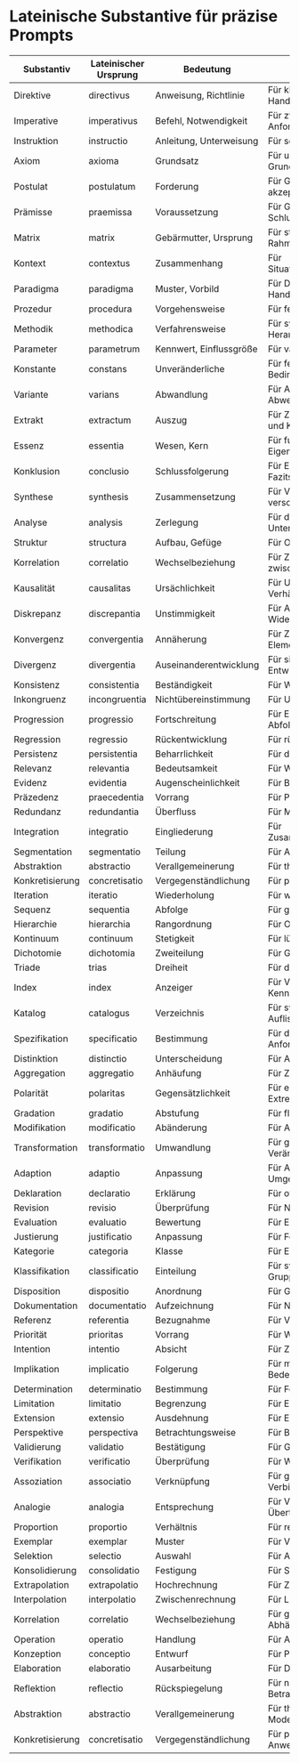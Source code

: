 # Lateinische Substantive für präzise Prompts

| Substantiv | Lateinischer Ursprung | Bedeutung | Prompt-Kontext |
|----------|----------------------|-----------|----------------|
| Direktive | directivus | Anweisung, Richtlinie | Für klare Handlungsanweisungen |
| Imperative | imperativus | Befehl, Notwendigkeit | Für zwingende Anforderungen |
| Instruktion | instructio | Anleitung, Unterweisung | Für schrittweise Anleitungen |
| Axiom | axioma | Grundsatz | Für unbestreitbare Grundannahmen |
| Postulat | postulatum | Forderung | Für Grundannahmen, die akzeptiert werden sollen |
| Prämisse | praemissa | Voraussetzung | Für Grundlagen einer Schlussfolgerung |
| Matrix | matrix | Gebärmutter, Ursprung | Für strukturierte Rahmenwerke oder Raster |
| Kontext | contextus | Zusammenhang | Für Situationsbeschreibungen |
| Paradigma | paradigma | Muster, Vorbild | Für Denk- und Handlungsmuster |
| Prozedur | procedura | Vorgehensweise | Für festgelegte Abläufe |
| Methodik | methodica | Verfahrensweise | Für systematische Herangehensweisen |
| Parameter | parametrum | Kennwert, Einflussgröße | Für variable Einstellungen |
| Konstante | constans | Unveränderliche | Für feste Werte und Bedingungen |
| Variante | varians | Abwandlung | Für Alternativen und Abweichungen |
| Extrakt | extractum | Auszug | Für Zusammenfassungen und Kernelemente |
| Essenz | essentia | Wesen, Kern | Für fundamentale Eigenschaften |
| Konklusion | conclusio | Schlussfolgerung | Für Endergebnisse und Fazits |
| Synthese | synthesis | Zusammensetzung | Für Verbindung verschiedener Elemente |
| Analyse | analysis | Zerlegung | Für detaillierte Untersuchungen |
| Struktur | structura | Aufbau, Gefüge | Für Ordnungsprinzipien |
| Korrelation | correlatio | Wechselbeziehung | Für Zusammenhänge zwischen Elementen |
| Kausalität | causalitas | Ursächlichkeit | Für Ursache-Wirkungs-Verhältnisse |
| Diskrepanz | discrepantia | Unstimmigkeit | Für Abweichungen und Widersprüche |
| Konvergenz | convergentia | Annäherung | Für Zusammenführung von Elementen |
| Divergenz | divergentia | Auseinanderentwicklung | Für sich trennende Entwicklungen |
| Konsistenz | consistentia | Beständigkeit | Für Widerspruchsfreiheit |
| Inkongruenz | incongruentia | Nichtübereinstimmung | Für Unstimmigkeiten |
| Progression | progressio | Fortschreitung | Für Entwicklungen und Abfolgen |
| Regression | regressio | Rückentwicklung | Für rückläufige Prozesse |
| Persistenz | persistentia | Beharrlichkeit | Für dauerhafte Zustände |
| Relevanz | relevantia | Bedeutsamkeit | Für Wichtigkeitsabstufungen |
| Evidenz | evidentia | Augenscheinlichkeit | Für Beweise und Belege |
| Präzedenz | praecedentia | Vorrang | Für Priorisierungen |
| Redundanz | redundantia | Überfluss | Für Mehrfachvorkommen |
| Integration | integratio | Eingliederung | Für Zusammenführungsprozesse |
| Segmentation | segmentatio | Teilung | Für Aufteilungsprozesse |
| Abstraktion | abstractio | Verallgemeinerung | Für theoretische Konzepte |
| Konkretisierung | concretisatio | Vergegenständlichung | Für praktische Umsetzungen |
| Iteration | iteratio | Wiederholung | Für wiederholte Prozesse |
| Sequenz | sequentia | Abfolge | Für geordnete Reihenfolgen |
| Hierarchie | hierarchia | Rangordnung | Für Ordnungsstrukturen |
| Kontinuum | continuum | Stetigkeit | Für lückenlose Übergänge |
| Dichotomie | dichotomia | Zweiteilung | Für Gegensatzpaare |
| Triade | trias | Dreiheit | Für dreigliedrige Strukturen |
| Index | index | Anzeiger | Für Verzeichnisse und Kennwerte |
| Katalog | catalogus | Verzeichnis | Für systematische Auflistungen |
| Spezifikation | specificatio | Bestimmung | Für detaillierte Anforderungen |
| Distinktion | distinctio | Unterscheidung | Für Abgrenzungen |
| Aggregation | aggregatio | Anhäufung | Für Zusammenfassungen |
| Polarität | polaritas | Gegensätzlichkeit | Für entgegengesetzte Extreme |
| Gradation | gradatio | Abstufung | Für fließende Übergänge |
| Modifikation | modificatio | Abänderung | Für Anpassungen |
| Transformation | transformatio | Umwandlung | Für grundlegende Veränderungen |
| Adaption | adaptio | Anpassung | Für Angleichungen an Umgebungen |
| Deklaration | declaratio | Erklärung | Für offizielle Festlegungen |
| Revision | revisio | Überprüfung | Für Nachbesserungen |
| Evaluation | evaluatio | Bewertung | Für Einschätzungen |
| Justierung | justificatio | Anpassung | Für Feinjustierungen |
| Kategorie | categoria | Klasse | Für Einordnungen |
| Klassifikation | classificatio | Einteilung | Für systematische Gruppierungen |
| Disposition | dispositio | Anordnung | Für Gliederungen |
| Dokumentation | documentatio | Aufzeichnung | Für Nachweisführungen |
| Referenz | referentia | Bezugnahme | Für Verweise |
| Priorität | prioritas | Vorrang | Für Wichtigkeitsreihenfolgen |
| Intention | intentio | Absicht | Für Zielsetzungen |
| Implikation | implicatio | Folgerung | Für mitgemeinte Bedeutungen |
| Determination | determinatio | Bestimmung | Für Festlegungen |
| Limitation | limitatio | Begrenzung | Für Einschränkungen |
| Extension | extensio | Ausdehnung | Für Erweiterungen |
| Perspektive | perspectiva | Betrachtungsweise | Für Blickwinkel |
| Validierung | validatio | Bestätigung | Für Gültigkeitsprüfungen |
| Verifikation | verificatio | Überprüfung | Für Wahrheitsbestätigungen |
| Assoziation | associatio | Verknüpfung | Für gedankliche Verbindungen |
| Analogie | analogia | Entsprechung | Für Vergleiche und Übertragungen |
| Proportion | proportio | Verhältnis | Für relationelle Beziehungen |
| Exemplar | exemplar | Muster | Für Vorbilder und Beispiele |
| Selektion | selectio | Auswahl | Für Auswahlprozesse |
| Konsolidierung | consolidatio | Festigung | Für Stabilisierungsprozesse |
| Extrapolation | extrapolatio | Hochrechnung | Für Zukunftsprognosen |
| Interpolation | interpolatio | Zwischenrechnung | Für Lückenschließungen |
| Korrelation | correlatio | Wechselbeziehung | Für gegenseitige Abhängigkeiten |
| Operation | operatio | Handlung | Für Arbeitsprozesse |
| Konzeption | conceptio | Entwurf | Für Planungsphasen |
| Elaboration | elaboratio | Ausarbeitung | Für Detaillierungsprozesse |
| Reflektion | reflectio | Rückspiegelung | Für nachträgliche Betrachtungen |
| Abstraktion | abstractio | Verallgemeinerung | Für theoretische Modellbildung |
| Konkretisierung | concretisatio | Vergegenständlichung | Für praktische Anwendungen |
